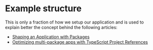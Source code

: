 # Example structure

This is only a fraction of how we setup our application and is used to explain better the concept behind the following articles:

- [Shaping an Application with Packages](https://medium.com/berlin-tech-blog/shaping-an-application-with-packages-699027099ed5)
- [Optimizing multi-package apps with TypeScript Project References](https://medium.com/berlin-tech-blog/optimizing-multi-package-apps-with-typescript-project-references-d5c57a3b4440)
